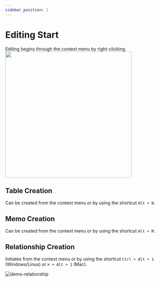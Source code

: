 ```yaml
---
sidebar_position: 1
---
```


# Editing Start

Editing begins through the context menu by right-clicking.
<img src="/img/context-menu.png" width="400" />

## Table Creation

Can be created from the context menu or by using the shortcut `Alt + N`.

## Memo Creation

Can be created from the context menu or by using the shortcut `Alt + M`.

## Relationship Creation

Initiates from the context menu or by using the shortcut `Ctrl + Alt + 1` (Windows/Linux) or `⌘ + Alt + 1` (Mac).

![demo-relationship](/img/demo-relationship.webp)
